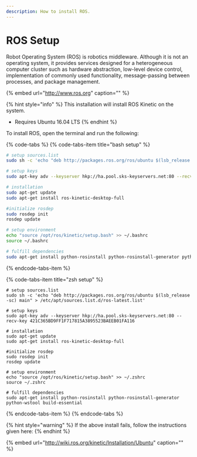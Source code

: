 ```yaml
---
description: How to install ROS.
---
```


# ROS Setup

Robot Operating System \(ROS\) is robotics middleware. Although it is not an operating system, it provides services designed for a heterogeneous computer cluster such as hardware abstraction, low-level device control, implementation of commonly used functionality, message-passing between processes, and package management.

{% embed url="http://www.ros.org" caption="" %}

{% hint style="info" %}
This installation will install ROS Kinetic on the system.

* Requires Ubuntu 16.04 LTS
{% endhint %}

To install ROS, open the terminal and run the following:

{% code-tabs %}
{% code-tabs-item title="bash setup" %}
```bash
# setup sources.list
sudo sh -c 'echo "deb http://packages.ros.org/ros/ubuntu $(lsb_release -sc) main" > /etc/apt/sources.list.d/ros-latest.list'

# setup keys
sudo apt-key adv --keyserver hkp://ha.pool.sks-keyservers.net:80 --recv-key 421C365BD9FF1F717815A3895523BAEEB01FA116

# installation
sudo apt-get update
sudo apt-get install ros-kinetic-desktop-full

#initialize rosdep
sudo rosdep init
rosdep update

# setup environment
echo "source /opt/ros/kinetic/setup.bash" >> ~/.bashrc
source ~/.bashrc

# fulfill dependencies
sudo apt-get install python-rosinstall python-rosinstall-generator python-wstool build-essential
```
{% endcode-tabs-item %}

{% code-tabs-item title="zsh setup" %}
```text
# setup sources.list
sudo sh -c 'echo "deb http://packages.ros.org/ros/ubuntu $(lsb_release -sc) main" > /etc/apt/sources.list.d/ros-latest.list'

# setup keys
sudo apt-key adv --keyserver hkp://ha.pool.sks-keyservers.net:80 --recv-key 421C365BD9FF1F717815A3895523BAEEB01FA116

# installation
sudo apt-get update
sudo apt-get install ros-kinetic-desktop-full

#initialize rosdep
sudo rosdep init
rosdep update

# setup environment
echo "source /opt/ros/kinetic/setup.bash" >> ~/.zshrc
source ~/.zshrc

# fulfill dependencies
sudo apt-get install python-rosinstall python-rosinstall-generator python-wstool build-essential
```
{% endcode-tabs-item %}
{% endcode-tabs %}

{% hint style="warning" %}
If the above install fails, follow the instructions given here:
{% endhint %}

{% embed url="http://wiki.ros.org/kinetic/Installation/Ubuntu​" caption="" %}

